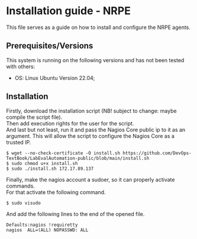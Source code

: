 # Installation guide - NRPE
This file serves as a guide on how to install and configure the NRPE agents.

## Prerequisites/Versions
This system is running on the following versions and has not been tested with others:
* OS: Linux Ubuntu Version 22.04;

## Installation
Firstly, download the installation script (NB! subject to change: maybe compile the script file).<br>
Then add execution rights for the user for the script. <br>
And last but not least, run it and pass the Nagios Core public ip to it as an argument. This will allow the script to configure the Nagios Core as a trusted IP.
``` 
$ wget --no-check-certificate -O install.sh https://github.com/DevOps-TextBook/LabEvalAutomation-public/blob/main/install.sh
$ sudo chmod u+x install.sh
$ sudo ./install.sh 172.17.89.137
``` 
Finally, make the nagios account a sudoer, so it can properly activate commands. <br>
For that activate the following command.
``` 
$ sudo visudo
``` 
And add the following lines to the end of the opened file.
``` 
Defaults:nagios !requiretty
nagios  ALL=(ALL) NOPASSWD: ALL
``` 